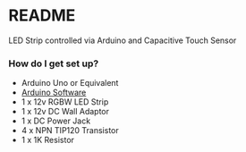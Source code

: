 # README #

LED Strip controlled via Arduino and Capacitive Touch Sensor

### How do I get set up? ###

* Arduino Uno or Equivalent
* [Arduino Software](http://arduino.cc/en/Main/Software)
* 1 x 12v RGBW LED Strip
* 1 x 12v DC Wall Adaptor
* 1 x DC Power Jack
* 4 x NPN TIP120 Transistor
* 1 x 1K Resistor
